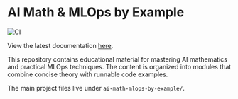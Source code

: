 # AI Math & MLOps by Example

![CI](https://github.com/openaisolutions/mlops/actions/workflows/ci.yml/badge.svg)

View the latest documentation [here](https://openaisolutions.github.io/mlops/).

This repository contains educational material for mastering AI mathematics and practical MLOps techniques. The content is organized into modules that combine concise theory with runnable code examples.

The main project files live under `ai-math-mlops-by-example/`.
